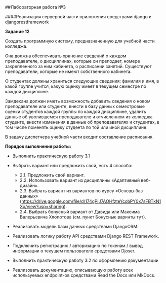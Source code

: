 ##Лабораторная работа №3

####Реализация серверной части приложения средствами django и djangorestframework

**Задание 12**

Создать программную систему, предназначенную для учебной части колледжа.

Она должна обеспечивать хранение сведений о каждом преподавателе, о
дисциплинах, которые он преподает, номере закрепленного за ним кабинета, о
расписании занятий. Существуют преподаватели, которые не имеют собственного
кабинета.

О студентах должны храниться следующие сведения: фамилия и имя, в какой
группе учится, какую оценку имеет в текущем семестре по каждой дисциплине.

Замдекана должен иметь возможность добавить сведения о новом преподавателе
или студенте, внести в базу данных семестровые оценки студентов каждой группы по
каждой дисциплине, удалить данные об уволившемся преподавателе и отчисленном из
колледжа студенте, внести изменения в данные об преподавателях и студентах, в том
числе поменять оценку студента по той или иной дисциплине.

В задачу диспетчера учебной части входит составление расписания.

**Порядок выполнения работы:**

 * Выполнить практическую работу 3.1

 * Выбрать вариант или предложить свой, есть 4 способа:
    * 2.1. Предложить свой вариант.
    * 2.2. Использовать вариант из дисциплины «Адаптивный веб-дизайн».
    * 2.3. Выбрать вариант из вариантов по курсу «Основы баз данных» (https://drive.google.com/file/d/174gPjJ7AOHfzteYcobPY0x7sFBTkN1Xx/view?usp=sharing).
    * 2.4. Выбрать бонусный вариант от Давида или Максима Валерьевича Хлопотова (см. пункт Бонусные варинты тут).


* Реализовать модель базы данных средствами DjangoORM.

* Реализовать логику работу API средствами Django REST Framework.

* Подключить регистрацию / авторизацию по токенам / вывод информации о текущем пользователе средствами Djoser.

* Выполнить практическую работу 3.2 по оформлению документации
  
* Реализовать документацию, описывающую работу всех используемых endpoint-ов средствами Read the Docs или MkDocs.
